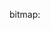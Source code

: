 bitmap:

<f-slider set="a" />

<f-slider set="b" />

<div style="display: flex">
<f-scene vector>
  <f-box fill="red" stroke="none" r="100" :scale="[get('b',0) / 100,get('b',0) / 100]" :rotation="get('a')" />
   <!-- <f-circle x="100" y="100" :position="[get('a'),get('a')]" :rotation="get('a')" r="50" /> -->
</f-scene>
<f-scene bitmap>
  <f-box fill="red" stroke="none"  r="100" :scale="[get('b',0) / 100,get('b',0) / 100]" :rotation="get('a')" />
  <!-- <f-circle x="200" y="200" :position="[get('a'),get('a')]" :rotation="get('a')" r="50" /> -->
</f-scene>
<f-scene vector3>
  <f-box fill="red" stroke="none"  r="100" :scale="[get('b',0) / 100,get('b',0) / 100]" :rotation="get('a')" />
  <!-- <f-circle x="200" y="200" :position="[get('a'),get('a')]" :rotation="get('a')" r="50" /> -->
</f-scene>
<f-scene bitmap3>
  <f-box fill="red" stroke="none"  r="100" :scale="[get('b',0) / 100,get('b',0) / 100]" :rotation="get('a')" />
  <!-- <f-circle x="200" y="200" :position="[get('a'),get('a')]" :rotation="get('a')" r="50" /> -->
</f-scene>
</div>
